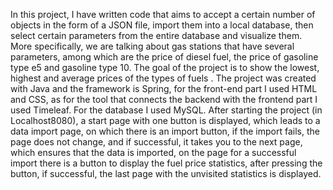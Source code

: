 In this project, I have written code that aims to accept a certain number of objects in the form of a JSON file, import them into a local database, then select certain parameters from the entire database and visualize them. More specifically, we are talking about gas stations that have several parameters, among which are the price of diesel fuel, the price of gasoline type e5 and gasoline type 10. The goal of the project is to show the lowest, highest and average prices of the types of fuels . The project was created with Java and the framework is Spring, for the front-end part I used HTML and CSS, as for the tool that connects the backend with the frontend part I used Timeleaf. For the database I used MySQL. After starting the project (in Localhost8080), a start page with one button is displayed, which leads to a data import page, on which there is an import button, if the import fails, the page does not change, and if successful, it takes you to the next page, which ensures that the data is imported, on the page for a successful import there is a button to display the fuel price statistics, after pressing the button, if successful, the last page with the unvisited statistics is displayed.
